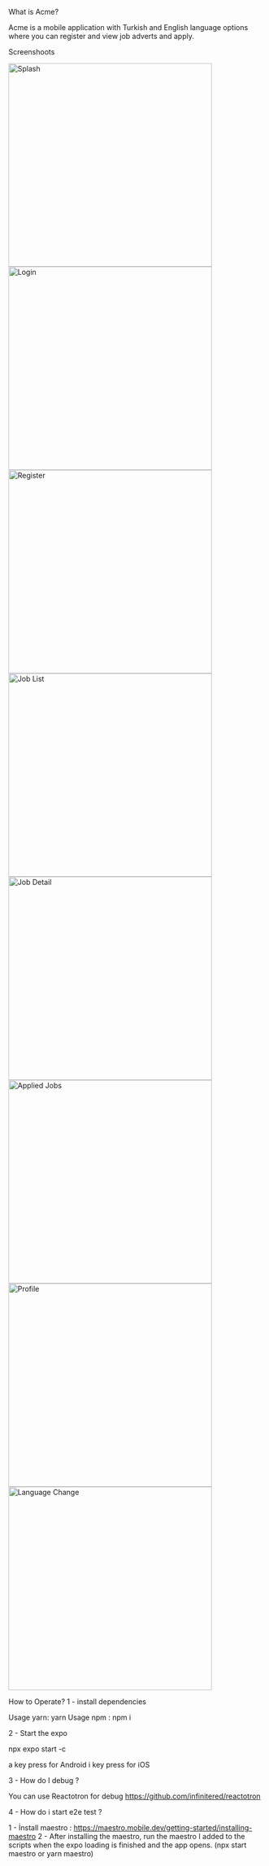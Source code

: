  What is Acme?

 Acme is a mobile application with Turkish and English language options where you can register and view job adverts and apply.

 Screenshoots

<img src="https://github.com/mertkutukcu07/acme-app/assets/102996772/fdb8563c-4343-466b-957a-76095000f8d3" alt="Splash" width="400"/>
<img src="https://github.com/mertkutukcu07/acme-app/assets/102996772/92cab77d-8a85-4022-8fae-c91fc0e171e6" alt="Login" width="400"/>
<img src="https://github.com/mertkutukcu07/acme-app/assets/102996772/95ccf3a6-451f-49f8-8fc0-fa511795ad47" alt="Register" width="400"/>
<img src="https://github.com/mertkutukcu07/acme-app/assets/102996772/d870254d-3627-49a5-ae72-c8709baee693" alt="Job List" width="400"/>
<img src="https://github.com/mertkutukcu07/acme-app/assets/102996772/e83e2a81-b28c-4ef1-9f8f-23b55473889f" alt="Job Detail" width="400"/>
<img src="https://github.com/mertkutukcu07/acme-app/assets/102996772/fc91d47c-8e73-47de-aff5-f8a45f2fd468" alt="Applied Jobs" width="400"/>
<img src="https://github.com/mertkutukcu07/acme-app/assets/102996772/3daf6789-db4c-430e-8af7-0139634df173" alt="Profile" width="400"/>
<img src="https://github.com/mertkutukcu07/acme-app/assets/102996772/0382f324-ed1c-4f04-bd88-7728a99907d4" alt="Language Change" width="400"/>



How to Operate?
1 - install dependencies

Usage yarn: yarn
Usage npm : npm i


2 - Start the expo

npx expo start -c

a key press for Android 
i key press for iOS

3 - How do I debug ? 

You can use Reactotron for debug https://github.com/infinitered/reactotron

4 - How do i start e2e test ?

1 - İnstall maestro : https://maestro.mobile.dev/getting-started/installing-maestro
2 - After installing the maestro, run the maestro I added to the scripts when the expo loading is finished and the app opens. (npx start maestro or yarn maestro)





